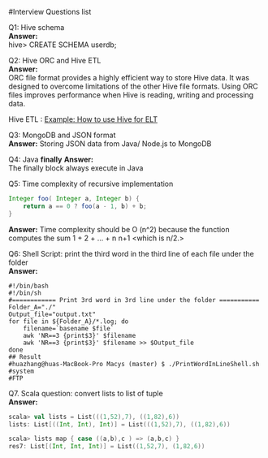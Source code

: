 #Interview Questions list

Q1: Hive schema   
**Answer:**    
 hive> CREATE SCHEMA userdb;  

Q2: Hive ORC and Hive ETL  
**Answer:**    
ORC <The Optimized Row Columnar> file format provides a highly efficient way to store Hive data. It was designed to overcome limitations of the other Hive file formats. Using ORC files improves performance when Hive is reading, writing and processing data.  

Hive ETL : [Example: How to use Hive for ELT](http://www.ibm.com/developerworks/library/bd-hivetool/)  


Q3:  MongoDB and JSON format  
**Answer:** 
Storing JSON data from Java/ Node.js to MongoDB  

Q4: Java **finally**
**Answer:**  
The finally block always execute in Java  

Q5: Time complexity of  recursive implementation   
```java
Integer foo( Integer a, Integer b) {
 	return a == 0 ? foo(a - 1, b) + b;
}
```
**Answer:**
 Time complexity should be   O (n^2)   because the function computes the sum 1 + 2 + ... + n
n+1 <which is n/2.>  


Q6: Shell Script:  print the third word in the third line of each file under the folder   
**Answer:**
```shell
#!/bin/bash
#!/bin/sh  
#============ Print 3rd word in 3rd line under the folder ===========  
Folder_A="./"  
Output_file="output.txt"
for file in ${Folder_A}/*.log; do  
    filename=`basename $file`  
    awk 'NR==3 {print$3}' $filename
    awk 'NR==3 {print$3}' $filename >> $Output_file
done     
## Result
#huazhang@huas-MacBook-Pro Macys (master) $ ./PrintWordInLineShell.sh
#system
#FTP
```

Q7. Scala question:  convert lists to list of tuple    
**Answer:**    
```scala
scala> val lists = List(((1,52),7), ((1,82),6))
lists: List[((Int, Int), Int)] = List(((1,52),7), ((1,82),6))

scala> lists map { case ((a,b),c ) => (a,b,c) }
res7: List[(Int, Int, Int)] = List((1,52,7), (1,82,6))
``` 